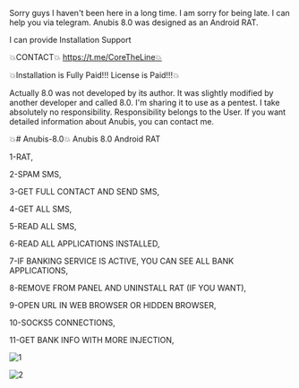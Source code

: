 Sorry guys I haven't been here in a long time. I am sorry for being late.
I can help you via telegram.
Anubis 8.0 was designed as an Android RAT.

I can provide Installation Support

💥CONTACT💥 https://t.me/CoreTheLine💥

💥Installation is Fully Paid!!! License is Paid!!!💥

Actually 8.0 was not developed by its author.
It was slightly modified by another developer and called 8.0.
I'm sharing it to use as a pentest.
I take absolutely no responsibility.
Responsibility belongs to the User.
If you want detailed information about Anubis, you can contact me.


💥# Anubis-8.0💥
Anubis 8.0 Android RAT

1-RAT,

2-SPAM SMS,

3-GET FULL CONTACT AND SEND SMS,

4-GET ALL SMS,

5-READ ALL SMS,

6-READ ALL APPLICATIONS INSTALLED,

7-IF BANKING SERVICE IS ACTIVE, YOU CAN SEE ALL BANK APPLICATIONS,

8-REMOVE FROM PANEL AND UNINSTALL RAT (IF YOU WANT),

9-OPEN URL IN WEB BROWSER OR HIDDEN BROWSER,

10-SOCKS5 CONNECTIONS,

11-GET BANK INFO WITH MORE INJECTION,


![1](https://user-images.githubusercontent.com/92768020/194461219-32bfe473-9d6c-4722-a0ec-f2032ea16489.png)

![2](https://user-images.githubusercontent.com/92768020/194461229-942bfe28-11c7-43d2-9103-a7ba87e74909.png)
